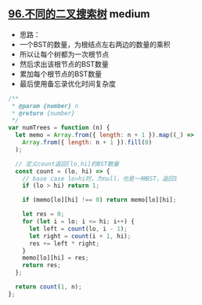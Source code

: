## [96.不同的二叉搜索树](https://leetcode.cn/problems/unique-binary-search-trees/) <Badge type="warning">medium</Badge>

- 思路：
- 一个BST的数量，为根结点左右两边的数量的乘积
- 所以让每个树都为一次根节点
- 然后求出该根节点的BST数量
- 累加每个根节点的BST数量
- 最后使用备忘录优化时间复杂度

```js
/**
 * @param {number} n
 * @return {number}
 */
var numTrees = function (n) {
  let memo = Array.from({ length: n + 1 }).map((_) =>
    Array.from({ length: n + 1 }).fill(0)
  );

  // 定义count返回[lo,hi]的BST数量
  const count = (lo, hi) => {
    // base case lo>hi时，为null，也是一种BST，返回1
    if (lo > hi) return 1;

    if (memo[lo][hi] !== 0) return memo[lo][hi];

    let res = 0;
    for (let i = lo; i <= hi; i++) {
      let left = count(lo, i - 1);
      let right = count(i + 1, hi);
      res += left * right;
    }
    memo[lo][hi] = res;
    return res;
  };

  return count(1, n);
};
```
